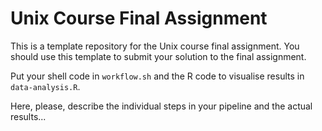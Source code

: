# Unix Course Final Assignment
This is a template repository for the Unix course final assignment. You should use this template to submit your solution to the final assignment.

Put your shell code in `workflow.sh` and the R code to visualise results in `data-analysis.R`.

Here, please, describe the individual steps in your pipeline and the actual results...
